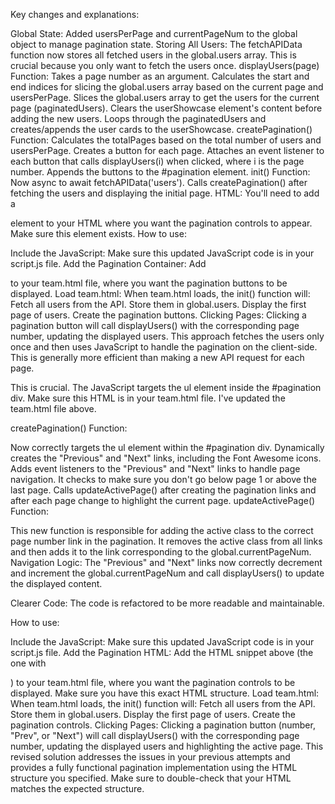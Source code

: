 Key changes and explanations:

Global State: Added usersPerPage and currentPageNum to the global object to manage pagination state.
Storing All Users: The fetchAPIData function now stores all fetched users in the global.users array. This is crucial because you only want to fetch the users once.
displayUsers(page) Function:
Takes a page number as an argument.
Calculates the start and end indices for slicing the global.users array based on the current page and usersPerPage.
Slices the global.users array to get the users for the current page (paginatedUsers).
Clears the userShowcase element's content before adding the new users.
Loops through the paginatedUsers and creates/appends the user cards to the userShowcase.
createPagination() Function:
Calculates the totalPages based on the total number of users and usersPerPage.
Creates a button for each page.
Attaches an event listener to each button that calls displayUsers(i) when clicked, where i is the page number.
Appends the buttons to the #pagination element.
init() Function:
Now async to await fetchAPIData('users').
Calls createPagination() after fetching the users and displaying the initial page.
HTML: You'll need to add a <div id="pagination"></div> element to your HTML where you want the pagination controls to appear. Make sure this element exists.
How to use:

Include the JavaScript: Make sure this updated JavaScript code is in your script.js file.
Add the Pagination Container: Add <div id="pagination"></div> to your team.html file, where you want the pagination buttons to be displayed.
Load team.html: When team.html loads, the init() function will:
Fetch all users from the API.
Store them in global.users.
Display the first page of users.
Create the pagination buttons.
Clicking Pages: Clicking a pagination button will call displayUsers() with the corresponding page number, updating the displayed users.
This approach fetches the users only once and then uses JavaScript to handle the pagination on the client-side. This is generally more efficient than making a new API request for each page.

This is crucial. The JavaScript targets the ul element inside the #pagination div. Make sure this HTML is in your team.html file. I've updated the team.html file above.

createPagination() Function:

Now correctly targets the ul element within the #pagination div.
Dynamically creates the "Previous" and "Next" links, including the Font Awesome icons.
Adds event listeners to the "Previous" and "Next" links to handle page navigation. It checks to make sure you don't go below page 1 or above the last page.
Calls updateActivePage() after creating the pagination links and after each page change to highlight the current page.
updateActivePage() Function:

This new function is responsible for adding the active class to the correct page number link in the pagination. It removes the active class from all links and then adds it to the link corresponding to the global.currentPageNum.
Navigation Logic: The "Previous" and "Next" links now correctly decrement and increment the global.currentPageNum and call displayUsers() to update the displayed content.

Clearer Code: The code is refactored to be more readable and maintainable.

How to use:

Include the JavaScript: Make sure this updated JavaScript code is in your script.js file.
Add the Pagination HTML: Add the HTML snippet above (the one with <div id="pagination">) to your team.html file, where you want the pagination controls to be displayed. Make sure you have this exact HTML structure.
Load team.html: When team.html loads, the init() function will:
Fetch all users from the API.
Store them in global.users.
Display the first page of users.
Create the pagination controls.
Clicking Pages: Clicking a pagination button (number, "Prev", or "Next") will call displayUsers() with the corresponding page number, updating the displayed users and highlighting the active page.
This revised solution addresses the issues in your previous attempts and provides a fully functional pagination implementation using the HTML structure you specified. Make sure to double-check that your HTML matches the expected structure.
